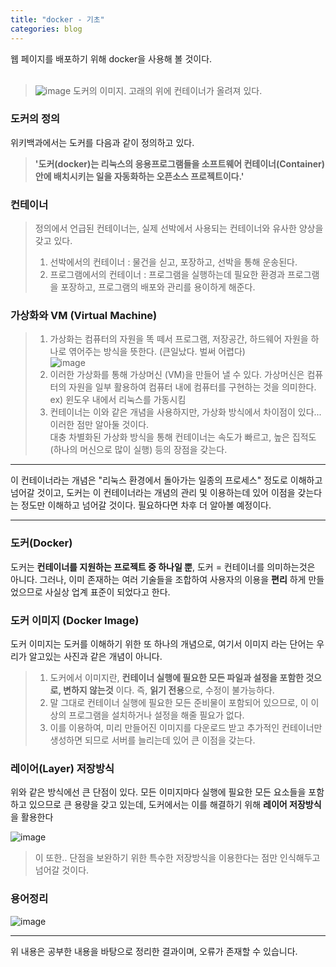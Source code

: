 ```yaml
---
title: "docker - 기초"
categories: blog
---
```


웹 페이지를 배포하기 위해 docker을 사용해 볼 것이다. 
<br/><br/>
>![image](https://upload.wikimedia.org/wikipedia/commons/thumb/4/4e/Docker_%28container_engine%29_logo.svg/2560px-Docker_%28container_engine%29_logo.svg.png)
도커의 이미지. 고래의 위에 컨테이너가 올려져 있다.

### 도커의 정의
위키백과에서는 도커를 다음과 같이 정의하고 있다.
>**'도커(docker)는 리눅스의 응용프로그램들을 소프트웨어 컨테이너(Container) 안에 배치시키는 일을 자동화하는 오픈소스 프로젝트이다.'**<br/>

### 컨테이너
>정의에서 언급된 컨테이너는, 실제 선박에서 사용되는 컨테이너와 유사한 양상을 갖고 있다. <br>
>1. 선박에서의 컨테이너 : 물건을 싣고, 포장하고, 선박을 통해 운송된다.
>2. 프로그램에서의 컨테이너 : 프로그램을 실행하는데 필요한 환경과 프로그램을 포장하고, 프로그램의 배포와 관리를 용이하게 해준다.

### 가상화와 VM (Virtual Machine)
> 1. 가상화는 컴퓨터의 자원을 똑 떼서 프로그램, 저장공간, 하드웨어 자원을 하나로 엮어주는 방식을 뜻한다. (큰일났다. 벌써 어렵다) <br/>
![image](https://github.com/Rasmote/useToUploadImage/assets/84535731/bb72d50a-346e-48d8-9858-ed153646b85e)
> 2. 이러한 가상화를 통해 가상머신 (VM)을 만들어 낼 수 있다. 가상머신은 컴퓨터의 자원을 일부 활용하여 컴퓨터 내에 컴퓨터를 구현하는 것을 의미한다. <br/>
ex) 윈도우 내에서 리눅스를 가동시킴<br/>
> 3. 컨테이너는 이와 같은 개념을 사용하지만, 가상화 방식에서 차이점이 있다... 이러한 점만 알아둘 것이다.<br/>
대충 차별화된 가상화 방식을 통해 컨테이너는 속도가 빠르고, 높은 집적도(하나의 머신으로 많이 실행) 등의 장점을 갖는다.

* * *
이 컨테이너라는 개념은 "리눅스 환경에서 돌아가는 일종의 프로세스" 정도로 이해하고 넘어갈 것이고, 도커는 이 컨테이너라는 개념의 관리 및 이용하는데 있어 이점을 갖는다는 정도만 이해하고 넘어갈 것이다. 필요하다면 차후 더 알아볼 예정이다.
* * *

### 도커(Docker)
도커는 **컨테이너를 지원하는 프로젝트 중 하나일 뿐**, 도커 = 컨테이너를 의미하는것은 아니다. 그러나, 이미 존재하는 여러 기술들을 조합하여 사용자의 이용을 **편리** 하게 만들었으므로 사실상 업계 표준이 되었다고 한다.

### 도커 이미지 (Docker Image)
도커 이미지는 도커를 이해하기 위한 또 하나의 개념으로, 여기서 이미지 라는 단어는 우리가 알고있는 사진과 같은 개념이 아니다.
> 1. 도커에서 이미지란, **컨테이너 실행에 필요한 모든 파일과 설정을 포함한 것으로, 변하지 않는것** 이다. 즉, **읽기 전용**으로, 수정이 불가능하다.
> 2. 말 그대로 컨테이너 실행에 필요한 모든 준비물이 포함되어 있으므로, 이 이상의 프로그램을 설치하거나 설정을 해줄 필요가 없다.
> 3. 이를 이용하여, 미리 만들어진 이미지를 다운로드 받고 추가적인 컨테이너만 생성하면 되므로 서버를 늘리는데 있어 큰 이점을 갖는다.

### 레이어(Layer) 저장방식
위와 같은 방식에선 큰 단점이 있다. 모든 이미지마다 실행에 필요한 모든 요소들을 포함하고 있으므로 큰 용량을 갖고 있는데, 도커에서는 이를 해결하기 위해 **레이어 저장방식**을 활용한다

![image](https://github.com/Rasmote/useToUploadImage/assets/84535731/03451b45-acd8-414e-bb07-5b79a168d710)

>이 또한.. 단점을 보완하기 위한 특수한 저장방식을 이용한다는 점만 인식해두고 넘어갈 것이다.

 ### 용어정리
 ![image](https://github.com/Rasmote/useToUploadImage/assets/84535731/6dcfb908-0e68-4d37-b7f2-38cda9399660)

* * * 
위 내용은 공부한 내용을 바탕으로 정리한 결과이며, 오류가 존재할 수 있습니다.
